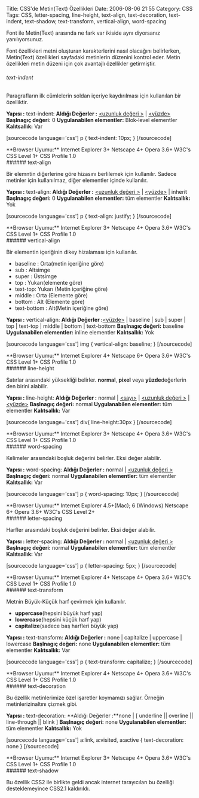 Title: CSS&#039;de Metin(Text) Özellikleri
Date: 2006-08-06 21:55
Category: CSS
Tags: CSS, letter-spacing, line-height, text-align, text-decoration, text-indent, text-shadow, text-transform, vertical-align, word-spacing

Font ile Metin(Text) arasında ne fark var ikiside aynı diyorsanız
yanılıyorsunuz. <!--more-->

Font özellikleri metni oluşturan karakterlerini nasıl olacağını
belirlerken, Metin(Text) özellikleri sayfadaki metinlerin düzenini
kontrol eder. Metin özellikleri metin düzeni için çok avantajlı
özellikler getirmiştir.

###### text-indent

Paragrafların ilk cümlelerin soldan içeriye kaydırılması için kullanılan
bir özelliktir.

**Yapısı :** text-indent: <deger> **Aldığı Değerler :** [<uzunluk
değeri >][] | [<yüzde>][<uzunluk değeri >] **Başlnagıç değeri:** 0
**Uygulanabilen elementler:** Blok-level elementler **Kalıtsallık:** Var

[sourcecode language='css'] p { text-indent: 10px; } [/sourcecode]

<div class="tarayiciuyum">
**Browser Uyumu:** Internet Explorer 3+ Netscape 4+ Opera 3.6+ W3C's CSS
Level 1+ CSS Profile 1.0

</div>
###### text-align

Bir elemntin diğerlerine göre hizasını berlilemek için kullanılır.
Sadece metinler için kullanılmaz, diğer elementler içinde kullanılır.

**Yapısı :** text-align: <deger> **Aldığı Değerler :** [<uzunluk
değeri >][] | [<yüzde>][<uzunluk değeri >] | inherit **Başlnagıç
değeri:** 0 **Uygulanabilen elementler:** tüm elementler
**Kalıtsallık:** Yok

[sourcecode language='css'] p { text-align: justify; } [/sourcecode]

<div class="tarayiciuyum">
**Browser Uyumu:** Internet Explorer 3+ Netscape 4+ Opera 3.6+ W3C's CSS
Level 1+ CSS Profile 1.0

</div>
###### vertical-align

Bir elementin içeriğinin dikey hizalaması için kullanılır.

-   baseline : Orta(metin içeriğine göre)
-   sub : Altsimge
-   super : Üstsimge
-   top : Yukarı(elemente göre)
-   text-top: Yukarı (Metin içeriğine göre)
-   middle : Orta (Elemente göre)
-   bottom : Alt (Elemente göre)
-   text-bottom : Alt(Metin içeriğine göre)

**Yapısı :** vertical-align: <deger> **Aldığı Değerler
:**[<yüzde>][<uzunluk değeri >] | baseline | sub | super | top |
text-top | middle | bottom | text-bottom **Başlnagıç değeri:** baseline
**Uygulanabilen elementler:** inline elementler **Kalıtsallık:** Yok

[sourcecode language='css'] img { vertical-align: baseline; }
[/sourcecode]

<div class="tarayiciuyum">
**Browser Uyumu:** Internet Explorer 4+ Netscape 6+ Opera 3.6+ W3C's CSS
Level 1+ CSS Profile 1.0

</div>
###### line-height

Satırlar arasındaki yüksekliği belirler. **normal**, **pixel** veya
**yüzde**değerlerin den birini alabilir.

**Yapısı :** line-height: <deger> **Aldığı Değerler :** normal |
[<sayı>][<uzunluk değeri >] | [<uzunluk değeri >][] |
[<yüzde>][<uzunluk değeri >] **Başlnagıç değeri:** normal
**Uygulanabilen elementler:** tüm elementler **Kalıtsallık:** Var

[sourcecode language='css'] div{ line-height:30px } [/sourcecode]

<div class="tarayiciuyum">
**Browser Uyumu:** Internet Explorer 3+ Netscape 4+ Opera 3.6+ W3C's CSS
Level 1+ CSS Profile 1.0

</div>
###### word-spacing

Kelimeler arasındaki boşluk değerini belirler. Eksi değer alabilir.

**Yapısı :** word-spacing: <deger> **Aldığı Değerler :** normal |
[<uzunluk değeri >][] **Başlnagıç değeri:** normal **Uygulanabilen
elementler:** tüm elementler **Kalıtsallık:** Var

[sourcecode language='css'] p { word-spacing: 10px; } [/sourcecode]

<div class="tarayiciuyum">
**Browser Uyumu:** Internet Explorer 4.5+(Mac); 6 (Windows) Netscape 6+
Opera 3.6+ W3C's CSS Level 2+

</div>
###### letter-spacing

Harfler arasındaki boşluk değerini belirler. Eksi değer alabilir.

**Yapısı :** letter-spacing: <deger> **Aldığı Değerler :** normal |
[<uzunluk değeri >][] **Başlnagıç değeri:** normal **Uygulanabilen
elementler:** tüm elementler **Kalıtsallık:** Var

[sourcecode language='css'] p { letter-spacing: 5px; } [/sourcecode]

<div class="tarayiciuyum">
**Browser Uyumu:** Internet Explorer 4+ Netscape 4+ Opera 3.6+ W3C's CSS
Level 1+ CSS Profile 1.0

</div>
###### text-transform

Metnin Büyük-Küçük harf çevirmek için kullanılır.

-   **uppercase**(hepsini büyük harf yap)
-   **lowercase**(hepsini küçük harf yap)
-   **capitalize**(sadece baş harfleri büyük yap)

**Yapısı :** text-transform: <deger> **Aldığı Değerler :** none |
capitalize | uppercase | lowercase **Başlnagıç değeri:** none
**Uygulanabilen elementler:** tüm elementler **Kalıtsallık:** Var

[sourcecode language='css'] p { text-transform: capitalize; }
[/sourcecode]

<div class="tarayiciuyum">
**Browser Uyumu:** Internet Explorer 4+ Netscape 4+ Opera 3.6+ W3C's CSS
Level 1+ CSS Profile 1.0

</div>
###### text-decoration

Bu özellik metinlerimize özel işaretler koymamızı sağlar. Örneğin
metinlerizinaltını çizmek gibi.

**Yapısı :** text-decoration: <deger> **Aldığı Değerler :**none | [
underline || overline || line-through || blink ] **Başlnagıç değeri:**
none **Uygulanabilen elementler:** tüm elementler **Kalıtsallık:** Yok

[sourcecode language='css'] a:link, a:visited, a:active {
text-decoration: none } [/sourcecode]

<div class="tarayiciuyum">
**Browser Uyumu:** Internet Explorer 3+ Netscape 4+ Opera 3.6+ W3C's CSS
Level 1+ CSS Profile 1.0

</div>
###### text-shadow

Bu özellik CSS2 ile birlikte geldi ancak internet tarayıcıları bu
özelliği desteklemeyince CSS2.1 kaldırıldı.

</p>

  [<uzunluk değeri >]: http://www.fatihhayrioglu.com/?p=95

